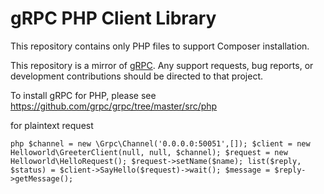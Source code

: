 # gRPC PHP Client Library

This repository contains only PHP files to support Composer installation.

This repository is a mirror of [gRPC](https://github.com/grpc/grpc). Any support
requests, bug reports, or development contributions should be directed to
that project.

To install gRPC for PHP, please see https://github.com/grpc/grpc/tree/master/src/php

for plaintext request

`php $channel = new \Grpc\Channel('0.0.0.0:50051',[]); $client = new Helloworld\GreeterClient(null, null, $channel); $request = new Helloworld\HelloRequest(); $request->setName($name); list($reply, $status) = $client->SayHello($request)->wait(); $message = $reply->getMessage();`
